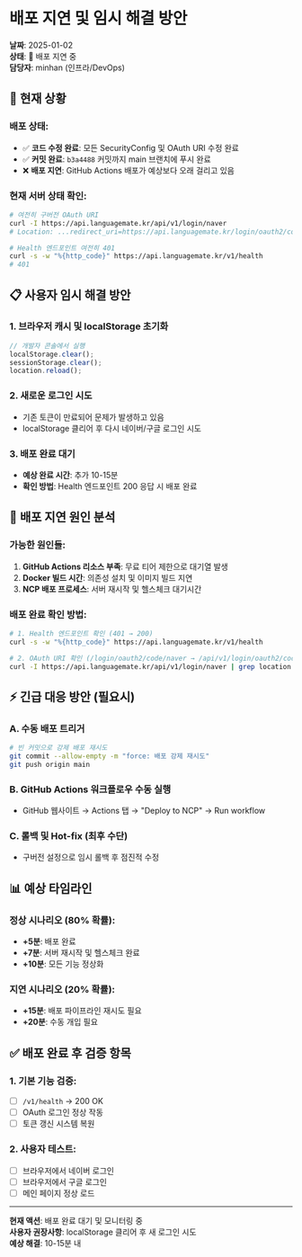 # 배포 지연 및 임시 해결 방안

**날짜**: 2025-01-02  
**상태**: 🔄 배포 지연 중  
**담당자**: minhan (인프라/DevOps)

## 🚨 현재 상황

### 배포 상태:
- ✅ **코드 수정 완료**: 모든 SecurityConfig 및 OAuth URI 수정 완료
- ✅ **커밋 완료**: `b3a4488` 커밋까지 main 브랜치에 푸시 완료
- ❌ **배포 지연**: GitHub Actions 배포가 예상보다 오래 걸리고 있음

### 현재 서버 상태 확인:
```bash
# 여전히 구버전 OAuth URI
curl -I https://api.languagemate.kr/api/v1/login/naver 
# Location: ...redirect_uri=https://api.languagemate.kr/login/oauth2/code/naver

# Health 엔드포인트 여전히 401
curl -s -w "%{http_code}" https://api.languagemate.kr/v1/health
# 401
```

## 📋 사용자 임시 해결 방안

### 1. 브라우저 캐시 및 localStorage 초기화
```javascript
// 개발자 콘솔에서 실행
localStorage.clear();
sessionStorage.clear();
location.reload();
```

### 2. 새로운 로그인 시도
- 기존 토큰이 만료되어 문제가 발생하고 있음
- localStorage 클리어 후 다시 네이버/구글 로그인 시도

### 3. 배포 완료 대기
- **예상 완료 시간**: 추가 10-15분
- **확인 방법**: Health 엔드포인트 200 응답 시 배포 완료

## 🔧 배포 지연 원인 분석

### 가능한 원인들:
1. **GitHub Actions 리소스 부족**: 무료 티어 제한으로 대기열 발생
2. **Docker 빌드 시간**: 의존성 설치 및 이미지 빌드 지연  
3. **NCP 배포 프로세스**: 서버 재시작 및 헬스체크 대기시간

### 배포 완료 확인 방법:
```bash
# 1. Health 엔드포인트 확인 (401 → 200)
curl -s -w "%{http_code}" https://api.languagemate.kr/v1/health

# 2. OAuth URI 확인 (/login/oauth2/code/naver → /api/v1/login/oauth2/code/naver)
curl -I https://api.languagemate.kr/api/v1/login/naver | grep location
```

## ⚡ 긴급 대응 방안 (필요시)

### A. 수동 배포 트리거
```bash
# 빈 커밋으로 강제 배포 재시도
git commit --allow-empty -m "force: 배포 강제 재시도"
git push origin main
```

### B. GitHub Actions 워크플로우 수동 실행
- GitHub 웹사이트 → Actions 탭 → "Deploy to NCP" → Run workflow

### C. 롤백 및 Hot-fix (최후 수단)
- 구버전 설정으로 임시 롤백 후 점진적 수정

## 📊 예상 타임라인

### 정상 시나리오 (80% 확률):
- **+5분**: 배포 완료
- **+7분**: 서버 재시작 및 헬스체크 완료
- **+10분**: 모든 기능 정상화

### 지연 시나리오 (20% 확률):
- **+15분**: 배포 파이프라인 재시도 필요
- **+20분**: 수동 개입 필요

## ✅ 배포 완료 후 검증 항목

### 1. 기본 기능 검증:
- [ ] `/v1/health` → 200 OK
- [ ] OAuth 로그인 정상 작동  
- [ ] 토큰 갱신 시스템 복원

### 2. 사용자 테스트:
- [ ] 브라우저에서 네이버 로그인
- [ ] 브라우저에서 구글 로그인
- [ ] 메인 페이지 정상 로드

---

**현재 액션**: 배포 완료 대기 및 모니터링 중  
**사용자 권장사항**: localStorage 클리어 후 새 로그인 시도  
**예상 해결**: 10-15분 내